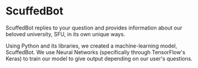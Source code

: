 # ScuffedBot
ScuffedBot replies to your question and provides information about our beloved university, SFU, in its own unique ways.

Using Python and its libraries, we created a machine-learning model, ScuffedBot. We use Neural Networks (specifically through TensorFlow's Keras) to train our model to give output depending on our user's questions.
